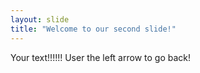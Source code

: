 ```yaml
---
layout: slide
title: "Welcome to our second slide!"
---
```

Your text!!!!!!
User the left arrow to go back!
